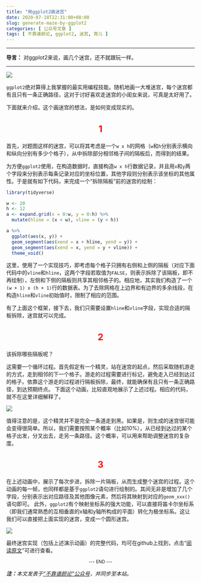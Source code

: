 ```yaml
---
title: "用ggplot2画迷宫"
date: 2020-07-18T22:31:00+08:00
slug: generate-maze-by-ggplot2
categories: [ 公众号文章 ]
tags: [ 不靠谱颜论, ggplot2, 迷宫, 育儿 ]
---
```


---

**导言：** 对ggplot2来说，画几个迷宫，还不就跟玩一样。

---

<img src="images/2020-07-18/maze.png" style="max-width:500px"/>

`ggplot2`绝对算得上我掌握的最实用编程技能。随机地画一大堆迷宫，每个迷宫都有且只有一条正确路径，这对于讨好喜欢走迷宫的小闺女来说，可真是太好用了。

下面就来介绍，这个画迷宫的想法，是如何变成现实的。

<h2 style="text-align:center;color:red;font-size:24px">1</h2>

首先，对题图这样的迷宫，可以将其考虑是一个`w x h`的网格（`w`和`h`分别表示横向和纵向分别有多少个格子），从中拆除部分相邻格子间的隔板后，而得到的结果。

为方便`ggplot2`使用，在构造数据时，直接构造`w x h`行数据记录，并且用`x`和`y`两个字段来分别表示每条记录对应的坐标位置，其他字段则分别表示该坐标的其他属性。于是就有如下代码，来完成一个“拆除隔板”前的迷宫的绘制：

```r
library(tidyverse)

w <- 20
h <- 12
a <- expand.grid(x = 0:w, y = 0:h) %>%
  mutate(hline = (x < w), vline = (y < h))

a %>%
  ggplot(aes(x, y)) +
  geom_segment(aes(xend = x + hline, yend = y)) +
  geom_segment(aes(xend = x, yend = y + vline)) +
  theme_void()
```

这里，使用了一个实现技巧，即考虑每个格子只拥有右侧和上侧的隔板（对应下面代码中的`vline`和`hline`，这两个字段若取值为`FALSE`，则表示拆除了该隔板，即不再绘制），左侧和下侧的隔板则共享其相邻格子的。相应地，其实我们构造了一个`(w + 1) x (h + 1)`行的数据表。为了去除网格在上边界和有边界的多余线段，在构造`hline`和`vline`初始值时，限制了相应的范围。

有了上面这个框架，接下去，我们只需要设置`hline`和`vline`字段，实现合适的隔板拆除，迷宫就可以完成。

<h2 style="text-align:center;color:red;font-size:24px">2</h2>

该拆除哪些隔板呢？

这需要一个循环过程。首先假定有一个精灵，站在迷宫的起点，然后采取随机游走的方式，走到相邻的下一个格子。游走的过程需要进行标记，避免走入已经到达过的格子。依靠这个游走的过程进行隔板拆除，最终，就能确保有且只有一条正确路径，到达预期终点。
下面这个动画，比较直观地展示了上述过程。相应的代码，就不在这里详细解释了。

<img src="images/2020-07-18/maze-generation.gif" style="max-width:300px"/>

值得注意的是，这个精灵并不是完全一条道走到黑。如果是，则生成的迷宫很可能会变得很简单。所以，我们需要按照某个概率（比如10%），从已经到达过的某个格子出发，分叉出去，走另一条路径。这个概率，可以用来帮助调整迷宫的复杂度。

<h2 style="text-align:center;color:red;font-size:24px">3</h2>

在上述动画中，展示了每次步进，拆除一片隔板，从而生成整个迷宫的过程。这个动画的每一帧，也同样都是基于`ggplot2`语句进行绘制的。其间无非是增加了几个字段，分别表示出对应路径及其他图像元素，然后将其映射到对应的`geom_xxx()`语句即可。
此外，`ggplot2`有个映射坐标系的强大功能，可以直接将笛卡尔坐标系（即我们通常熟悉的互相垂直的x轴和y轴所构成的平面）转化为极坐标系。这让我们可以直接把上面实现的迷宫，变成一个圆形迷宫。

<img src="images/2020-07-18/circle-maze.png" style="max-width:250px"/>

最终迷宫实现（包括上述演示动画）的完整代码，均可在github上找到，点击“[阅读原文](https://github.com/yanlinlin82/ggmaze)”可进行查看。

<center><small>--- END ---</small></center>

<i><b>注：</b>本文发表于[“不靠谱颜论”公众号](https://mp.weixin.qq.com/s/qeQ04mliUh-9rTVSpfAY2g)，并同步至本站。</i>

